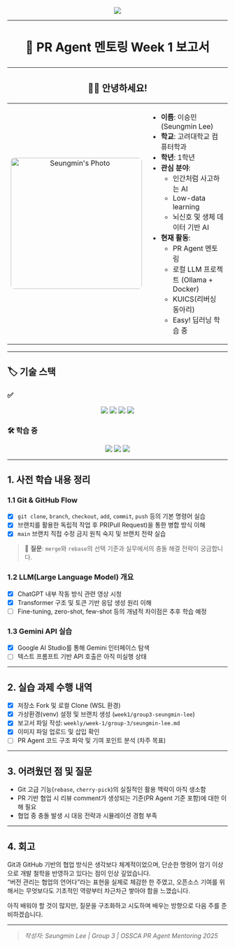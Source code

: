 <!-- 헤더 배너 -->
<p align="center">
  <img src="https://capsule-render.vercel.app/api?type=waving&color=0:36D1DC,100:5B86E5&height=200&section=header&text=Seungmin%20Lee's%20Week%201%20Report&fontSize=32&fontColor=ffffff"/>
</p>

---

# <p align="center">💬 PR Agent 멘토링 Week 1 보고서</p>

---

## <p align="center">🧑‍💻 안녕하세요!</p>

<table align="center">
<tr>
<td align="center" width="160px">
  <img src="https://github.com/Akileox/pr-agent-mentoring/blob/week1/group3-seungmin-lee/weekly/week-1/group-3/images/seungmin2.jpg?raw=true" width="300" alt="Seungmin's Photo" style="border-radius: 8px;"/>
</td>
<td>

- **이름**: 이승민 (Seungmin Lee)  
- **학교**: 고려대학교 컴퓨터학과  
- **학년**: 1학년  
- **관심 분야**:  
  - 인간처럼 사고하는 AI  
  - Low-data learning  
  - 뇌신호 및 생체 데이터 기반 AI  
- **현재 활동**:  
  - PR Agent 멘토링  
  - 로컬 LLM 프로젝트 (Ollama + Docker)  
  - KUICS(리버싱 동아리)  
  - Easy! 딥러닝 학습 중  

</td>
</tr>
</table>

---

## 🏷️ 기술 스택

### ✅ 
<p align="center">
  <img src="https://img.shields.io/badge/Git-F05032?style=for-the-badge&logo=git&logoColor=white"/>
  <img src="https://img.shields.io/badge/Markdown-000000?style=for-the-badge&logo=markdown&logoColor=white"/>
  <img src="https://img.shields.io/badge/Python-3776AB?style=for-the-badge&logo=python&logoColor=white"/>
  <img src="https://img.shields.io/badge/C-00599C?style=for-the-badge&logo=c&logoColor=white"/>
</p>

### 🛠️ 학습 중
<p align="center">
  <img src="https://img.shields.io/badge/Docker-2496ED?style=for-the-badge&logo=docker&logoColor=white"/>
  <img src="https://img.shields.io/badge/Next.js-000000?style=for-the-badge&logo=next.js&logoColor=white"/>
  <img src="https://img.shields.io/badge/Assembly-000000?style=for-the-badge&logoColor=white"/>
</p>

---

## 1. 사전 학습 내용 정리

### 1.1 Git & GitHub Flow
- [x] `git clone`, `branch`, `checkout`, `add`, `commit`, `push` 등의 기본 명령어 실습
- [x] 브랜치를 활용한 독립적 작업 후 PR(Pull Request)을 통한 병합 방식 이해
- [x] `main` 브랜치 직접 수정 금지 원칙 숙지 및 브랜치 전략 실습

> 🔹 **질문**: `merge`와 `rebase`의 선택 기준과 실무에서의 충돌 해결 전략이 궁금합니다.

### 1.2 LLM(Large Language Model) 개요
- [x] ChatGPT 내부 작동 방식 관련 영상 시청
- [x] Transformer 구조 및 토큰 기반 응답 생성 원리 이해
- [ ] Fine-tuning, zero-shot, few-shot 등의 개념적 차이점은 추후 학습 예정

### 1.3 Gemini API 실습
- [x] Google AI Studio를 통해 Gemini 인터페이스 탐색
- [ ] 텍스트 프롬프트 기반 API 호출은 아직 미실행 상태

---

## 2. 실습 과제 수행 내역

- [x] 저장소 Fork 및 로컬 Clone (WSL 환경)
- [x] 가상환경(venv) 설정 및 브랜치 생성 (`week1/group3-seungmin-lee`)
- [x] 보고서 파일 작성: `weekly/week-1/group-3/seungmin-lee.md`
- [x] 이미지 파일 업로드 및 삽입 확인
- [ ] PR Agent 코드 구조 파악 및 기여 포인트 분석 (차주 목표)

---

## 3. 어려웠던 점 및 질문

- Git 고급 기능(`rebase`, `cherry-pick`)의 실질적인 활용 맥락이 아직 생소함
- PR 기반 협업 시 리뷰 comment가 생성되는 기준(PR Agent 기준 포함)에 대한 이해 필요
- 협업 중 충돌 발생 시 대응 전략과 시뮬레이션 경험 부족

---

## 4. 회고

Git과 GitHub 기반의 협업 방식은 생각보다 체계적이었으며, 단순한 명령어 암기 이상으로 개발 철학을 반영하고 있다는 점이 인상 깊었습니다.  
“버전 관리는 협업의 언어다”라는 표현을 실제로 체감한 한 주였고, 오픈소스 기여를 위해서는 무엇보다도 기초적인 역량부터 차근차근 쌓아야 함을 느꼈습니다.

아직 배워야 할 것이 많지만, 질문을 구조화하고 시도하며 배우는 방향으로 다음 주를 준비하겠습니다.

---

> *작성자: Seungmin Lee | Group 3 | OSSCA PR Agent Mentoring 2025*
